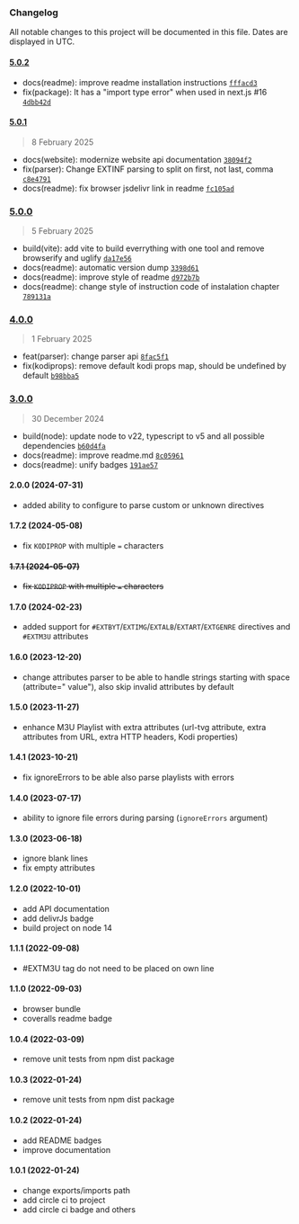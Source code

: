 ### Changelog

All notable changes to this project will be documented in this file. Dates are displayed in UTC.

#### [5.0.2](https://github.com/Raiper34/m3u-parser-generator/compare/5.0.1...5.0.2)

- docs(readme): improve readme installation instructions [`fffacd3`](https://github.com/Raiper34/m3u-parser-generator/commit/fffacd3b86c76095d59e36fea1029580e1d6d71a)
- fix(package): It has a "import type error" when used in next.js #16 [`4dbb42d`](https://github.com/Raiper34/m3u-parser-generator/commit/4dbb42db1f6853953e70c8cf3ca6736587dbbd10)

#### [5.0.1](https://github.com/Raiper34/m3u-parser-generator/compare/5.0.0...5.0.1)

> 8 February 2025

- docs(website): modernize website api documentation [`38094f2`](https://github.com/Raiper34/m3u-parser-generator/commit/38094f2db99731598d2859036e2b15e6548ef803)
- fix(parser): Change EXTINF parsing to split on first, not last, comma [`c8e4791`](https://github.com/Raiper34/m3u-parser-generator/commit/c8e479161dcc4ec3d5490631fa42a1647741481d)
- docs(readme): fix browser jsdelivr link in readme [`fc105ad`](https://github.com/Raiper34/m3u-parser-generator/commit/fc105ad8fcb3f4d5438f6a629e6b1eac0b92f113)

### [5.0.0](https://github.com/Raiper34/m3u-parser-generator/compare/4.0.0...5.0.0)

> 5 February 2025

- build(vite): add vite to build everrything with one tool and remove browserify and uglify [`da17e56`](https://github.com/Raiper34/m3u-parser-generator/commit/da17e5619c7940782359f35d0871433198e8f47e)
- docs(readme): automatic version dump [`3398d61`](https://github.com/Raiper34/m3u-parser-generator/commit/3398d61fca8125f2384753f9926a4b64ae659a7a)
- docs(readme): improve style of readme [`d972b7b`](https://github.com/Raiper34/m3u-parser-generator/commit/d972b7b688727cd116a2e06ebe8700e1c9817dd7)
- docs(readme): change style of instruction code of instalation chapter [`789131a`](https://github.com/Raiper34/m3u-parser-generator/commit/789131a47597d95201e598f1507a9d2b99367919)

### [4.0.0](https://github.com/Raiper34/m3u-parser-generator/compare/3.0.0...4.0.0)

> 1 February 2025

- feat(parser): change parser api [`8fac5f1`](https://github.com/Raiper34/m3u-parser-generator/commit/8fac5f16dc64fabe838a4c4b733b05720b922d91)
- fix(kodiprops): remove default kodi props map, should be undefined by default [`b98bba5`](https://github.com/Raiper34/m3u-parser-generator/commit/b98bba5b81c56f7c84010888f373561770ff71a5)

### [3.0.0](https://github.com/Raiper34/m3u-parser-generator/compare/2.0.0...3.0.0)

> 30 December 2024

- build(node): update node to v22, typescript to v5 and all possible dependencies [`b60d4fa`](https://github.com/Raiper34/m3u-parser-generator/commit/b60d4fa4096ceb80d8dd0fb2ea4ebd10aece0859)
- docs(readme): improve readme.md [`8c05961`](https://github.com/Raiper34/m3u-parser-generator/commit/8c05961e5e74648d1fd088bd1910841a22dc0324)
- docs(readme): unify badges [`191ae57`](https://github.com/Raiper34/m3u-parser-generator/commit/191ae571061359ebdb4163f2f365d1877208fd48)

<!-- auto-changelog-above -->

#### 2.0.0 (2024-07-31)
* added ability to configure to parse custom or unknown directives

#### 1.7.2 (2024-05-08)
* fix `KODIPROP` with multiple `=` characters

#### ~~1.7.1 (2024-05-07)~~
* ~~fix `KODIPROP` with multiple `=` characters~~

#### 1.7.0 (2024-02-23)
* added support for `#EXTBYT`/`EXTIMG`/`EXTALB`/`EXTART`/`EXTGENRE` directives and `#EXTM3U` attributes

#### 1.6.0 (2023-12-20)
* change attributes parser to be able to handle strings starting with space (attribute=" value"), also skip invalid attributes by default 

#### 1.5.0 (2023-11-27)
* enhance M3U Playlist with extra attributes (url-tvg attribute, extra attributes from URL, extra HTTP headers, Kodi properties)

#### 1.4.1 (2023-10-21)
* fix ignoreErrors to be able also parse playlists with errors

#### 1.4.0 (2023-07-17)
* ability to ignore file errors during parsing (`ignoreErrors` argument)

#### 1.3.0 (2023-06-18)
* ignore blank lines
* fix empty attributes

#### 1.2.0 (2022-10-01)

* add API documentation
* add delivrJs badge
* build project on node 14

#### 1.1.1 (2022-09-08)

* \#EXTM3U tag do not need to be placed on own line

#### 1.1.0 (2022-09-03)

* browser bundle
* coveralls readme badge

#### 1.0.4 (2022-03-09)

* remove unit tests from npm dist package

#### 1.0.3 (2022-01-24)

* remove unit tests from npm dist package

#### 1.0.2 (2022-01-24)

* add README badges
* improve documentation

#### 1.0.1 (2022-01-24)

* change exports/imports path
* add circle ci to project
* add circle ci badge and others


